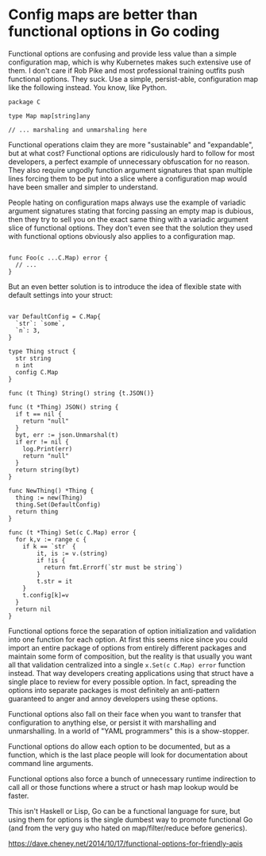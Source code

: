 # Config maps are better than functional options in Go coding

Functional options are confusing and provide less value than a simple configuration map, which is why Kubernetes makes such extensive use of them. I don't care if Rob Pike and most professional training outfits push functional options. They suck. Use a simple, persist-able, configuration map like the following instead. You know, like Python.

```golang
package C

type Map map[string]any

// ... marshaling and unmarshaling here
```

Functional operations claim they are more "sustainable" and "expandable", but at what cost? Functional options are ridiculously hard to follow for most developers, a perfect example of unnecessary obfuscation for no reason. They also require ungodly function argument signatures that span multiple lines forcing them to be put into a slice where a configuration map would have been smaller and simpler to understand.

People hating on configuration maps always use the example of variadic argument signatures stating that forcing passing an empty map is dubious, then they try to sell you on the exact same thing with a variadic argument slice of functional options. They don't even see that the solution they used with functional options obviously also applies to a configuration map.

```golang

func Foo(c ...C.Map) error {
  // ...
}
```

But an even better solution is to introduce the idea of flexible state with default settings into your struct:

```golang

var DefaultConfig = C.Map{
  `str`: `some`,
  `n`: 3,
}

type Thing struct {
  str string
  n int
  config C.Map
}

func (t Thing) String() string {t.JSON()}

func (t *Thing) JSON() string {
  if t == nil {
    return "null"
  }
  byt, err := json.Unmarshal(t)
  if err != nil {
    log.Print(err)
    return "null"
  }
  return string(byt)
}

func NewThing() *Thing {
  thing := new(Thing)
  thing.Set(DefaultConfig)
  return thing
}

func (t *Thing) Set(c C.Map) error {
  for k,v := range c {
    if k == `str` {
        it, is := v.(string)
        if !is {
          return fmt.Errorf(`str must be string`)
        }
        t.str = it
    }
    t.config[k]=v
  }
  return nil
}
```

Functional options force the separation of option initialization and validation into one function for each option. At first this seems nice since you could import an entire package of options from entirely different packages and maintain some form of composition, but the reality is that usually you want all that validation centralized into a single `x.Set(c C.Map) error` function instead. That way developers creating applications using that struct have a single place to review for every possible option. In fact, spreading the options into separate packages is most definitely an anti-pattern guaranteed to anger and annoy developers using these options.

Functional options also fall on their face when you want to transfer that configuration to anything else, or persist it with marshalling and unmarshalling. In a world of "YAML programmers" this is a show-stopper.

Functional options do allow each option to be documented, but as a function, which is the last place people will look for documentation about command line arguments.

Functional options also force a bunch of unnecessary runtime indirection to call all or those functions where a struct or hash map lookup would be faster.

This isn't Haskell or Lisp, Go can be a functional language for sure, but using them for options is the single dumbest way to promote functional Go (and from the very guy who hated on map/filter/reduce before generics).

<https://dave.cheney.net/2014/10/17/functional-options-for-friendly-apis>

